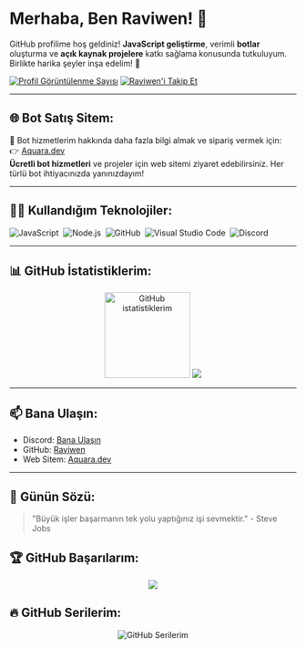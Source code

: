# Merhaba, Ben Raviwen! 👋

GitHub profilime hoş geldiniz! **JavaScript geliştirme**, verimli **botlar** oluşturma ve **açık kaynak projelere** katkı sağlama konusunda tutkuluyum. Birlikte harika şeyler inşa edelim! 🚀

[![Profil Görüntülenme Sayısı](https://komarev.com/ghpvc/?username=raviwen&color=8b72ff)](https://github.com/raviwen) 
[![Raviwen'i Takip Et](https://img.shields.io/github/followers/raviwen?label=follow&style=social)](https://github.com/raviwen)

---

## 🌐 Bot Satış Sitem:
🔗 Bot hizmetlerim hakkında daha fazla bilgi almak ve sipariş vermek için:  
👉 [Aquara.dev](https://aquara.dev/)  
**Ücretli bot hizmetleri** ve projeler için web sitemi ziyaret edebilirsiniz. Her türlü bot ihtiyacınızda yanınızdayım!

---

## 👨‍💻 Kullandığım Teknolojiler:

![JavaScript](https://img.shields.io/badge/-JavaScript-05122A?style=flat&logo=javascript)&nbsp;
![Node.js](https://img.shields.io/badge/-Node.js-05122A?style=flat&logo=node.js)&nbsp;
![GitHub](https://img.shields.io/badge/-GitHub-05122A?style=flat&logo=github)&nbsp;
![Visual Studio Code](https://img.shields.io/badge/-VS%20Code-05122A?style=flat&logo=visual-studio-code&logoColor=007ACC)&nbsp;
![Discord](https://img.shields.io/badge/-Discord-05122A?style=flat&logo=discord)&nbsp;

---

## 📊 GitHub İstatistiklerim:

<p align="center">
  <img src="https://github-readme-stats.vercel.app/api?username=raviwen&count_private=true&show_icons=true&theme=radical&hide_border=true" width="%100" height="150px" alt="GitHub istatistiklerim" />
  <img src="https://github-readme-stats.vercel.app/api/top-langs/?username=raviwen&layout=compact&theme=radical&hide_border=true" />
</p>

---

## 📫 Bana Ulaşın:

- Discord: [Bana Ulaşın](https://discord.com/users/928091512535916565)
- GitHub: [Raviwen](https://github.com/raviwen)
- Web Sitem: [Aquara.dev](https://aquara.dev/)

---

## 🌟 Günün Sözü:
> "Büyük işler başarmanın tek yolu yaptığınız işi sevmektir." - Steve Jobs

## 🏆 GitHub Başarılarım:
<p align="center">
  <img src="https://github-profile-trophy.vercel.app/?username=raviwen&theme=darkhub&no-frame=true&margin-w=15&margin-h=15" />
</p>

## 🔥 GitHub Serilerim:
<p align="center">
  <img src="https://github-readme-streak-stats.herokuapp.com/?user=raviwen&theme=radical&hide_border=true" alt="GitHub Serilerim" />
</p>
